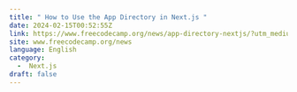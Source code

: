 ```yaml
---
title: " How to Use the App Directory in Next.js "
date: 2024-02-15T00:52:55Z
link: https://www.freecodecamp.org/news/app-directory-nextjs/?utm_medium=RSS&utm_source=news.12bit.vn
site: www.freecodecamp.org/news
language: English
category:
  -  Next.js 
draft: false
---
```

